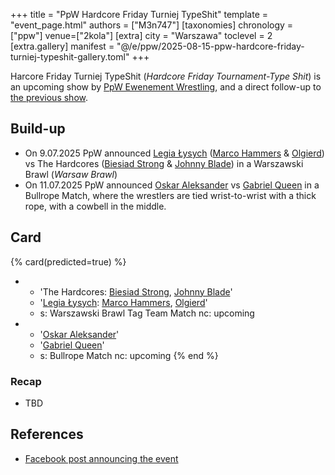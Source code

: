 +++
title = "PpW Hardcore Friday Turniej TypeShit"
template = "event_page.html"
authors = ["M3n747"]
[taxonomies]
chronology = ["ppw"]
venue=["2kola"]
[extra]
city = "Warszawa"
toclevel = 2
[extra.gallery]
manifest = "@/e/ppw/2025-08-15-ppw-hardcore-friday-turniej-typeshit-gallery.toml"
+++

Harcore Friday Turniej TypeShit (_Hardcore Friday Tournament-Type Shit_) is an upcoming show by [PpW Ewenement Wrestling](@/o/ppw.md), and a direct follow-up to [the previous show](@/e/ppw/2025-07-05-ppw-turniej-typeshit.md).

## Build-up

* On 9.07.2025 PpW announced [Legia Łysych](@/tt/legia-lysych.md) ([Marco Hammers](@/w/marco-hammers.md) & [Olgierd](@/w/olgierd.md)) vs The Hardcores ([Biesiad Strong](@/w/biesiad.md) & [Johnny Blade](@/w/johnny-blade.md)) in a Warszawski Brawl (_Warsaw Brawl_)
* On 11.07.2025 PpW announced [Oskar Aleksander](@/w/oskar-aleksander.md) vs [Gabriel Queen](@/w/gabriel-queen.md) in a Bullrope Match, where the wrestlers are tied wrist-to-wrist with a thick rope, with a cowbell in the middle.

## Card

{% card(predicted=true) %}
- - 'The Hardcores: [Biesiad Strong](@/w/biesiad.md), [Johnny Blade](@/w/johnny-blade.md)'
  - '[Legia Łysych](@/tt/legia-lysych.md): [Marco Hammers](@/w/marco-hammers.md), [Olgierd](@/w/olgierd.md)'
  - s: Warszawski Brawl Tag Team Match
    nc: upcoming
- - '[Oskar Aleksander](@/w/oskar-aleksander.md)'
  - '[Gabriel Queen](@/w/gabriel-queen.md)'
  - s: Bullrope Match
    nc: upcoming
{% end %}

### Recap

* TBD

## References

* [Facebook post announcing the event](https://www.facebook.com/photo/?fbid=1292111242919265&set=a.499910772139320)

[name]: https://context.reverso.net/translation/english-polish/type+shit
